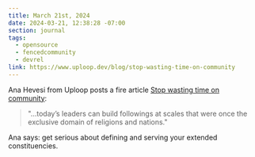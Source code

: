 ```yaml
---
title: March 21st, 2024
date: 2024-03-21, 12:38:28 -07:00
section: journal
tags:
  - opensource
  - fencedcommunity
  - devrel
link: https://www.uploop.dev/blog/stop-wasting-time-on-community
---
```

Ana Hevesi from Uploop posts a fire article [Stop wasting time on community](https://www.uploop.dev/blog/stop-wasting-time-on-community):

> "…today’s leaders can build followings at scales that were once the exclusive domain of religions and nations."

Ana says: get serious about defining and serving your extended constituencies.